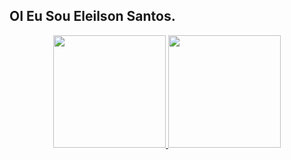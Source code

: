 ## OI Eu  Sou Eleilson Santos.
<div align="center">
  <a href="https://github.com/EleilsonSantos">
  <img height="180em" src="https://github-readme-stats.vercel.app/api?username=EleilsonSantos&show_icons=true&theme=dracula&include_all_commits=true&count_private=true"/>
  <img height="180em" src="https://github-readme-stats.vercel.app/api/top-langs/?username=EleilsonSantos&layout=compact&langs_count=7&theme=dracula"/>
</div>
